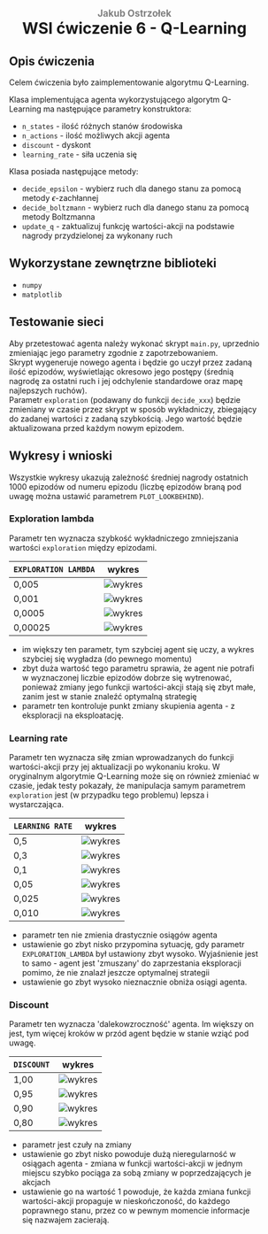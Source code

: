<div style="padding: 2% 5%;">

<h1 style="text-align: center;">
<div style="color:grey; font-size: 0.6em;">Jakub Ostrzołek</div>
<div>WSI ćwiczenie 6 - Q-Learning</div>
</h1>

## Opis ćwiczenia
Celem ćwiczenia było zaimplementowanie algorytmu Q-Learning.

Klasa implementująca agenta wykorzystującego algorytm Q-Learning ma następujące parametry konstruktora:
* `n_states` - ilość różnych stanów środowiska
* `n_actions` - ilość możliwych akcji agenta
* `discount` - dyskont
* `learning_rate` - siła uczenia się

Klasa posiada następujące metody:
* `decide_epsilon` - wybierz ruch dla danego stanu za pomocą metody $\epsilon$-zachłannej
* `decide_boltzmann` - wybierz ruch dla danego stanu za pomocą metody Boltzmanna
* `update_q` - zaktualizuj funkcję wartości-akcji na podstawie nagrody przydzielonej za wykonany ruch

## Wykorzystane zewnętrzne biblioteki
* `numpy`
* `matplotlib`

## Testowanie sieci
Aby przetestować agenta należy wykonać skrypt `main.py`, uprzednio zmieniając jego parametry zgodnie z zapotrzebowaniem.  
Skrypt wygeneruje nowego agenta i będzie go uczył przez zadaną ilość epizodów, wyświetlając okresowo jego postępy (średnią nagrodę za ostatni ruch i jej odchylenie standardowe oraz mapę najlepszych ruchów).  
Parametr `exploration` (podawany do funkcji `decide_xxx`) będzie zmieniany w czasie przez skrypt w sposób wykładniczy, zbiegający do zadanej wartości z zadaną szybkością. Jego wartość będzie aktualizowana przed każdym nowym epizodem.

## Wykresy i wnioski
Wszystkie wykresy ukazują zależność średniej nagrody ostatnich 1000 epizodów od numeru epizodu (liczbę epizodów braną pod uwagę można ustawić parametrem `PLOT_LOOKBEHIND`). 

### Exploration lambda
Parametr ten wyznacza szybkość wykładniczego zmniejszania wartości `exploration` między epizodami.

| `EXPLORATION LAMBDA` | wykres                            |
| -------------------- | --------------------------------- |
| 0,005                | ![wykres](plots/expl/0,00500.png) |
| 0,001                | ![wykres](plots/expl/0,00100.png) |
| 0,0005               | ![wykres](plots/expl/0,00050.png) |
| 0,00025              | ![wykres](plots/expl/0,00025.png) |

* im większy ten parametr, tym szybciej agent się uczy, a wykres szybciej się wygładza (do pewnego momentu)
* zbyt duża wartość tego parametru sprawia, że agent nie potrafi w wyznaczonej liczbie epizodów dobrze się wytrenować, ponieważ zmiany jego funkcji wartości-akcji stają się zbyt małe, zanim jest w stanie znaleźć optymalną strategię
* parametr ten kontroluje punkt zmiany skupienia agenta - z eksploracji na eksploatację.

### Learning rate
Parametr ten wyznacza siłę zmian wprowadzanych do funkcji wartości-akcji przy jej aktualizacji po wykonaniu kroku. W oryginalnym algorytmie Q-Learning może się on również zmieniać w czasie, jedak testy pokazały, że manipulacja samym parametrem `exploration` jest (w przypadku tego problemu) lepsza i wystarczająca.

| `LEARNING RATE` | wykres                                   |
| --------------- | ---------------------------------------- |
| 0,5             | ![wykres](plots/learning_rate/0,500.png) |
| 0,3             | ![wykres](plots/learning_rate/0,300.png) |
| 0,1             | ![wykres](plots/learning_rate/0,100.png) |
| 0,05            | ![wykres](plots/learning_rate/0,050.png) |
| 0,025           | ![wykres](plots/learning_rate/0,025.png) |
| 0,010           | ![wykres](plots/learning_rate/0,010.png) |

* parametr ten nie zmienia drastycznie osiągów agenta
* ustawienie go zbyt nisko przypomina sytuację, gdy parametr `EXPLORATION_LAMBDA` był ustawiony zbyt wysoko. Wyjaśnienie jest to samo - agent jest 'zmuszany' do zaprzestania eksploracji pomimo, że nie znalazł jeszcze optymalnej strategii
* ustawienie go zbyt wysoko nieznacznie obniża osiągi agenta.

### Discount
Parametr ten wyznacza 'dalekowzroczność' agenta. Im większy on jest, tym więcej kroków w przód agent będzie w stanie wziąć pod uwagę.

| `DISCOUNT` | wykres                             |
| ---------- | ---------------------------------- |
| 1,00       | ![wykres](plots/discount/1,00.png) |
| 0,95       | ![wykres](plots/discount/0,95.png) |
| 0,90       | ![wykres](plots/discount/0,90.png) |
| 0,80       | ![wykres](plots/discount/0,80.png) |

* parametr jest czuły na zmiany
* ustawienie go zbyt nisko powoduje dużą nieregularność w osiągach agenta - zmiana w funkcji wartości-akcji w jednym miejscu szybko pociąga za sobą zmiany w poprzedzających je akcjach
* ustawienie go na wartość 1 powoduje, że każda zmiana funkcji wartości-akcji propaguje w nieskończoność, do każdego poprawnego stanu, przez co w pewnym momencie informacje się nazwajem zacierają.

</div>